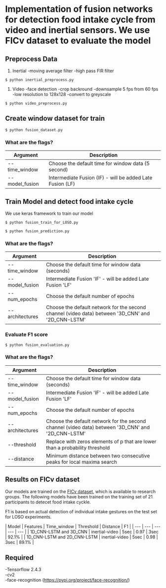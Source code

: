 
# Implementation of fusion networks for detection food intake cycle from video and inertial sensors. We use FICv dataset to evaluate the model


## Preprocess Data

1) Inertial 
-moving average filter
-high pass FIR filter 

```
$ python inertial_preprocess.py
```


1) Video
-face detection
-crop backround
-downsample 5 fps from 60 fps
-low resolution to 128x128
-convert to greyscale

```
$ python video_preprocess.py
```

## Create window dataset for train 

```
$ python fusion_dataset.py
```

### What are the flags?

| Argument | Description |
| --- | --- |
| --time_window | Choose the default time for window data (5 second) |
| --model_fusion | Intermediate Fusion (IF) - will be added Late Fusion (LF)|



 
## Train Model and detect food intake cycle 
We use keras framework to train our model 


```
$ python fusion_train_for_LOSO.py
```


```
$ python fusion_prediction.py
```


### What are the flags?


| Argument | Description |
| --- | --- |
| --time_window | Choose the default time for window data  (seconds) |
| --model_fusion | Intermediate Fusion 'IF' - will be added Late Fusion 'LF'|
| --num_epochs | Choose the default number of epochs |
| --architectures | Choose the default network for the second channel (video data) between '3D_CNN' and '2D_CNN-LSTM'|



### Evaluate F1 score

```
$ python fusion_evaluation.py
```

### What are the flags?


| Argument | Description |
| --- | --- |
| --time_window | Choose the default time for window data  (seconds) |
| --model_fusion | Intermediate Fusion 'IF' - will be added Late Fusion 'LF'|
| --num_epochs | Choose the default number of epochs |
| --architectures | Choose the default network for the second channel (video data) between '3D_CNN' and '2D_CNN-LSTM'|
| --threshold | Replace with zeros elements of p that are lower than a probability threshold |
| --distance | Minimum distance between two consecutive peaks for local maxima search|


## Results on FICv dataset







Our models are trained on the [FICv dataset](https://mug.ee.auth.gr/intake-cycle-detection/), which is available to research groups.
The following models have been trained on the training set of 21 participants to detecet food intake cyckle.

F1 is based on actual detection of individual intake gestures on the test set for LOSO experiments.   

| Model | Features | Time_window  | Threshold  | Distance | F1 |
| --- | ---  | --- | --- | --- |
| 1D_CNN-LSTM and 3D_CNN | inertial-video | 5sec | 0.97 | 3sec | 92.1% |
| 1D_CNN-LSTM and 2D_CNN-LSTM | inertial-video | 5sec | 0.98 | 3sec | 89.1% |


## Required 

-Tensorflow 2.4.3 <br />
-cv2 <br />
-face-recognition (https://pypi.org/project/face-recognition/)


